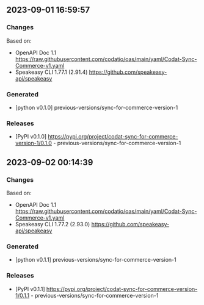 

## 2023-09-01 16:59:57
### Changes
Based on:
- OpenAPI Doc 1.1 https://raw.githubusercontent.com/codatio/oas/main/yaml/Codat-Sync-Commerce-v1.yaml
- Speakeasy CLI 1.77.1 (2.91.4) https://github.com/speakeasy-api/speakeasy
### Generated
- [python v0.1.0] previous-versions/sync-for-commerce-version-1
### Releases
- [PyPI v0.1.0] https://pypi.org/project/codat-sync-for-commerce-version-1/0.1.0 - previous-versions/sync-for-commerce-version-1

## 2023-09-02 00:14:39
### Changes
Based on:
- OpenAPI Doc 1.1 https://raw.githubusercontent.com/codatio/oas/main/yaml/Codat-Sync-Commerce-v1.yaml
- Speakeasy CLI 1.77.2 (2.93.0) https://github.com/speakeasy-api/speakeasy
### Generated
- [python v0.1.1] previous-versions/sync-for-commerce-version-1
### Releases
- [PyPI v0.1.1] https://pypi.org/project/codat-sync-for-commerce-version-1/0.1.1 - previous-versions/sync-for-commerce-version-1